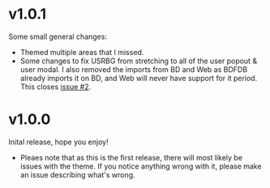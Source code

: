 # v1.0.1
Some small general changes:
- Themed multiple areas that I missed.
- Some changes to fix USRBG from stretching to all of the user popout & user modal. I also removed the imports from BD and Web as BDFDB already imports it on BD, and Web will never have support for it period. This closes [issue #2](https://github.com/LuckFire/midnight-mars/issues/2).

# v1.0.0
Inital release, hope you enjoy!
- Pleaes note that as this is the first release, there will most likely be issues with the theme. If you notice anything wrong with it, please make an issue describing what's wrong.